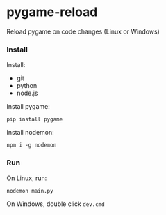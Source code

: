 # pygame-reload

Reload pygame on code changes (Linux or Windows)

### Install

Install:
- git
- python
- node.js

Install pygame:
```
pip install pygame
```

Install nodemon:
```
npm i -g nodemon
```

### Run

On Linux, run:
```
nodemon main.py
```

On Windows, double click `dev.cmd`
